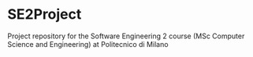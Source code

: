 # SE2Project
Project repository for the Software Engineering 2 course (MSc Computer Science and Engineering) at Politecnico di Milano
